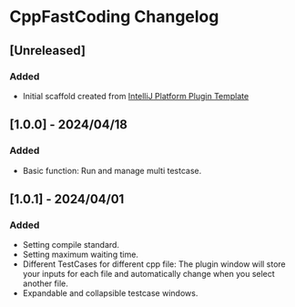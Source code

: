 <!-- Keep a Changelog guide -> https://keepachangelog.com -->

# CppFastCoding Changelog

## [Unreleased]

### Added

- Initial scaffold created
  from [IntelliJ Platform Plugin Template](https://github.com/JetBrains/intellij-platform-plugin-template)

## [1.0.0] - 2024/04/18

### Added

- Basic function: Run and manage multi testcase.

## [1.0.1] - 2024/04/01

### Added

- Setting compile standard.
- Setting maximum waiting time.
- Different TestCases for different cpp file: The plugin window will store your inputs for each file and automatically
  change when you select another file.
- Expandable and collapsible testcase windows.
